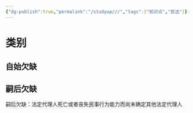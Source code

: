 ```yaml
---
{"dg-publish":true,"permalink":"/studyup///","tags":["知识点","民法"]}
---
```


# 类别
## 自始欠缺
## 嗣后欠缺
嗣后欠缺：法定代理人死亡或者丧失民事行为能力而尚末确定其他法定代理人